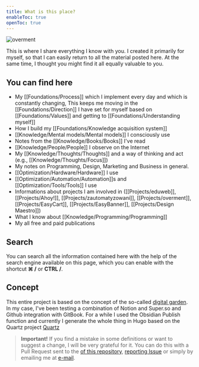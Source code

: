 ```yaml
---
title: What is this place?
enableToc: true
openToc: true
---
```


![overment](https://space.overment.com/overment/overment.png)

This is where I share everything I know with you. I created it primarily for myself, so that I can easily return to all the material posted here. At the same time, I thought you might find it all equally valuable to you.

## You can find here

* My [[Foundations/Process]] which I implement every day and which is constantly changing, This keeps me moving in the [[Foundations/Direction]]  I have set for myself based on [[Foundations/Values]] and getting to [[Foundations/Understanding myself]]
* How I build my [[Foundations/Knowledge acquisition system]]
* [[Knowledge/Mental models/Mental models]] I consciously use
* Notes from the [[Knowledge/Books/Books]] I've read
* [[Knowledge/People/People]] I observe on the Internet
* My [[Knowledge/Thoughts/Thoughts]] and a way of thinking and act (e.g., [[Knowledge/Thoughts/Focus]])
* My notes on Programming, Design, Marketing and Business in general.
* [[Optimization/Hardware/Hardware]] I use
* [[Optimization/Automation/Automation]]s and [[Optimization/Tools/Tools]] I use
* Informations about projects I am involved in ([[Projects/eduweb]], [[Projects/Ahoy!]], [[Projects/zautomatyzowani]], [[Projects/overment]], [[Projects/EasyCart]], [[Projects/EasyBanner]], [[Projects/Design Maestro]])
* What I know about [[Knowledge/Programming/Programming]]
* My all free and paid publications

## Search

You can search all the information contained here with the help of the search engine available on this page, which you can enable with the shortcut **⌘ /** or **CTRL /**.

## Concept

This entire project is based on the concept of the so-called [digital garden](https://joelhooks.com/digital-garden). In my case, I've been testing a combination of Notion and Super.so and Github integration with GitBook. For a while I used the Obsidian Publish function and currently I generate the whole thing in Hugo based on the Quartz project [Quartz](https://quartz.jzhao.xyz/) 

> **Important!** If you find a mistake in some definitions or want to suggest a change, I will be very grateful for it. You can do this with a Pull Request sent to the [of this repository](https://github.com/iceener/brain), [reporting Issue](https://github.com/iceener/brain/issues/new) or simply by emailing me at [e-mail](mailto:adam@overment.com).

